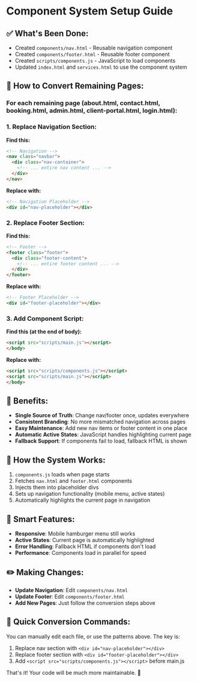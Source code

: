 # Component System Setup Guide

## ✅ What's Been Done:

- Created `components/nav.html` - Reusable navigation component
- Created `components/footer.html` - Reusable footer component
- Created `scripts/components.js` - JavaScript to load components
- Updated `index.html` and `services.html` to use the component system

## 📝 How to Convert Remaining Pages:

### For each remaining page (about.html, contact.html, booking.html, admin.html, client-portal.html, login.html):

### 1. Replace Navigation Section:

**Find this:**

```html
<!-- Navigation -->
<nav class="navbar">
  <div class="nav-container">
    <!-- ... entire nav content ... -->
  </div>
</nav>
```

**Replace with:**

```html
<!-- Navigation Placeholder -->
<div id="nav-placeholder"></div>
```

### 2. Replace Footer Section:

**Find this:**

```html
<!-- Footer -->
<footer class="footer">
  <div class="footer-content">
    <!-- ... entire footer content ... -->
  </div>
</footer>
```

**Replace with:**

```html
<!-- Footer Placeholder -->
<div id="footer-placeholder"></div>
```

### 3. Add Component Script:

**Find this (at the end of body):**

```html
<script src="scripts/main.js"></script>
</body>
```

**Replace with:**

```html
<script src="scripts/components.js"></script>
<script src="scripts/main.js"></script>
</body>
```

## 🚀 Benefits:

- **Single Source of Truth**: Change nav/footer once, updates everywhere
- **Consistent Branding**: No more mismatched navigation across pages
- **Easy Maintenance**: Add new nav items or footer content in one place
- **Automatic Active States**: JavaScript handles highlighting current page
- **Fallback Support**: If components fail to load, fallback HTML is shown

## 🔧 How the System Works:

1. `components.js` loads when page starts
2. Fetches `nav.html` and `footer.html` components
3. Injects them into placeholder divs
4. Sets up navigation functionality (mobile menu, active states)
5. Automatically highlights the current page in navigation

## 📱 Smart Features:

- **Responsive**: Mobile hamburger menu still works
- **Active States**: Current page is automatically highlighted
- **Error Handling**: Fallback HTML if components don't load
- **Performance**: Components load in parallel for speed

## ✏️ Making Changes:

- **Update Navigation**: Edit `components/nav.html`
- **Update Footer**: Edit `components/footer.html`
- **Add New Pages**: Just follow the conversion steps above

## 🎯 Quick Conversion Commands:

You can manually edit each file, or use the patterns above. The key is:

1. Replace nav section with `<div id="nav-placeholder"></div>`
2. Replace footer section with `<div id="footer-placeholder"></div>`
3. Add `<script src="scripts/components.js"></script>` before main.js

That's it! Your code will be much more maintainable. 🎉

